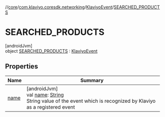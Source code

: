 //[core](../../../../index.md)/[com.klaviyo.coresdk.networking](../../index.md)/[KlaviyoEvent](../index.md)/[SEARCHED_PRODUCTS](index.md)

# SEARCHED_PRODUCTS

[androidJvm]\
object [SEARCHED_PRODUCTS](index.md) : [KlaviyoEvent](../index.md)

## Properties

| Name | Summary |
|---|---|
| [name](../name.md) | [androidJvm]<br>val [name](../name.md): [String](https://kotlinlang.org/api/latest/jvm/stdlib/kotlin/-string/index.html)<br>String value of the event which is recognized by Klaviyo as a registered event |
